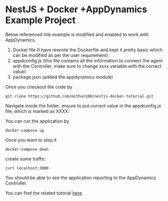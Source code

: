 # NestJS + Docker +AppDynamics Example Project


Below referenced link example is modified and enabled to work with AppDynamics.



1. Docker file (I have rewrote the Dockerfile and kept it pretty basic which can be modified as per the user requirement)
2. appdconfig.js (this file contains all the information to connect the agent with the Controller, make sure to change xxxx variable with the correct value)
3. package.json (added the appdynamics module)


Once you checkout the code by
```
git clone https://github.com/mithun100/nestjs-docker-tutorial.git
```
Navigate inside the folder, ensure to put correct value in the appdconfig.js file, which is marked as XXXX.

You can run the application by 
```
docker-compose up
```
Once you want to stop it

```
docker-compose down
```



create some traffic:

```
curl localhost:3000
```

You should be able to see the application reporting to the AppDynamics Controller.

You can find the related tutorial [here](https://dev.to/erezhod/setting-up-a-nestjs-project-with-docker-for-back-end-development-30lg).

